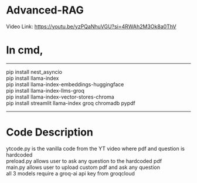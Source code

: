 # Advanced-RAG
Video Link: https://youtu.be/yzPQaNhuVGU?si=4RWAh2M3Ok8a0ThV<br>
# In cmd,
<hr>
pip install nest_asyncio<br>
pip install llama-index<br>
pip install llama-index-embeddings-huggingface<br>
pip install llama-index-llms-groq<br>
pip install llama-index-vector-stores-chroma<br>
pip install streamlit llama-index groq chromadb pypdf<br>
<hr>

# Code Description 
ytcode.py is the vanilla code from the YT video where pdf and question is hardcoded<br>
preload.py allows user to ask any question to the hardcoded pdf<br>
main.py allows user to upload custom pdf and ask any question<br>
all 3 models require a groq-ai api key from groqcloud<br>




